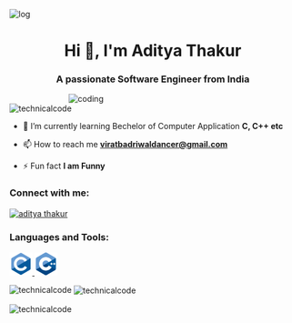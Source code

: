 ![log](https://github.com/Technicalcode/Technicalcode/blob/main/Profanity%20May%20Be%20The%20Cause%20Of%20Crypto%20Trading%20Firm%20Wintermute%E2%80%99s%20%24160%20Million%20Hack.jpeg)
<h1 align="center">Hi 👋, I'm Aditya Thakur</h1>
<h3 align="center">A passionate Software Engineer from India</h3>

<img align="right" alt="coding" width="400" src="![image](https://github.com/Technicalcode/Technicalcode/assets/142370280/94b5f65d-c4ff-4069-8d48-17a3cb6fe76e)
">

<p align="left"> <img src="https://komarev.com/ghpvc/?username=technicalcode&label=Profile%20views&color=0e75b6&style=flat" alt="technicalcode" /> </p>

- 🌱 I’m currently learning Bechelor of Computer Application **C, C++ etc**

- 📫 How to reach me **viratbadriwaldancer@gmail.com**

- ⚡ Fun fact **I am Funny**

<h3 align="left">Connect with me:</h3>
<p align="left">
<a href="https://linkedin.com/in/aditya thakur" target="blank"><img align="center" src="https://raw.githubusercontent.com/rahuldkjain/github-profile-readme-generator/master/src/images/icons/Social/linked-in-alt.svg" alt="aditya thakur" height="30" width="40" /></a>
</p>

<h3 align="left">Languages and Tools:</h3>
<p align="left"> <a href="https://www.cprogramming.com/" target="_blank" rel="noreferrer"> <img src="https://raw.githubusercontent.com/devicons/devicon/master/icons/c/c-original.svg" alt="c" width="40" height="40"/> </a> <a href="https://www.w3schools.com/cpp/" target="_blank" rel="noreferrer"> <img src="https://raw.githubusercontent.com/devicons/devicon/master/icons/cplusplus/cplusplus-original.svg" alt="cplusplus" width="40" height="40"/> </a> </p>

<p><img align="left" src="https://github-readme-stats.vercel.app/api/top-langs?username=technicalcode&show_icons=true&locale=en&layout=compact" alt="technicalcode" /></p>

<p>&nbsp;<img align="center" src="https://github-readme-stats.vercel.app/api?username=technicalcode&show_icons=true&locale=en" alt="technicalcode" /></p>

<p><img align="center" src="https://github-readme-streak-stats.herokuapp.com/?user=technicalcode&" alt="technicalcode" /></p>
